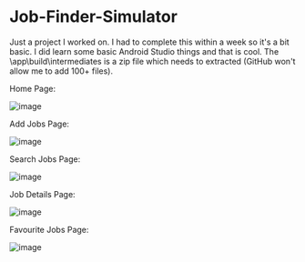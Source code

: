 # Job-Finder-Simulator

Just a project I worked on. I had to complete this within a week so it's a bit basic. I did learn some basic Android Studio things and that is cool.
The \app\build\intermediates is a zip file which needs to extracted (GitHub won't allow me to add 100+ files).

Home Page:                                                                                                                                              
                                                                                                                                              
![image](https://user-images.githubusercontent.com/74499053/134218003-03a45b24-febe-4655-8566-d9953824ad6b.png)

Add Jobs Page:                                                                                                                                
                                                                                                                                              
![image](https://user-images.githubusercontent.com/74499053/134218073-33c4f586-ab23-4459-aa68-69e19871322b.png)

Search Jobs Page:                                                                                                                             
                                                                                                                                              
![image](https://user-images.githubusercontent.com/74499053/134218255-5e48ae43-f9e4-4453-9afc-fec72974e1d9.png)

Job Details Page:                                                                                                                             
                                                                                                                                              
![image](https://user-images.githubusercontent.com/74499053/134218350-ee604f48-82a3-41ce-b874-38a3ddb0f727.png)

Favourite Jobs Page:                                                                                                                          
                                                                                                                                              
![image](https://user-images.githubusercontent.com/74499053/134218417-14bfb48a-4951-4165-af09-a97af016a1c6.png)
